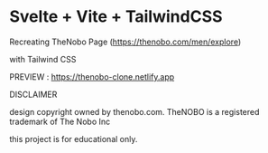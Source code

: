 # Svelte + Vite + TailwindCSS

Recreating TheNobo Page (https://thenobo.com/men/explore)

with Tailwind CSS

PREVIEW : https://thenobo-clone.netlify.app

DISCLAIMER

design copyright owned by thenobo.com. TheNOBO is a registered trademark of The Nobo Inc

this project is for educational only.